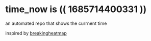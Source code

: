 # time_now is (( 1685714400331 ))

an automated repo that shows the currnent time

inspired by [breakingheatmap](https://github.com/breakingheatmap/breakingheatmap)